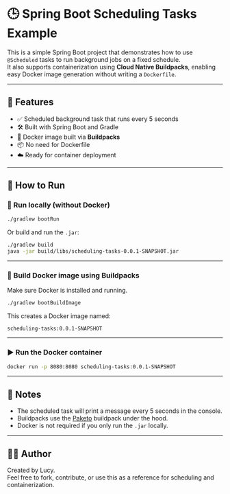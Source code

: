 # 🕒 Spring Boot Scheduling Tasks Example

This is a simple Spring Boot project that demonstrates how to use `@Scheduled` tasks to run background jobs on a fixed schedule.  
It also supports containerization using **Cloud Native Buildpacks**, enabling easy Docker image generation without writing a `Dockerfile`.

---

## 🚀 Features

- ✅ Scheduled background task that runs every 5 seconds
- 🛠️ Built with Spring Boot and Gradle
- 🐳 Docker image built via **Buildpacks**
- 📦 No need for Dockerfile
- ☁️ Ready for container deployment

---

## 🧪 How to Run

### 🔹 Run locally (without Docker)

```bash
./gradlew bootRun
```

Or build and run the `.jar`:

```bash
./gradlew build
java -jar build/libs/scheduling-tasks-0.0.1-SNAPSHOT.jar
```

---

### 🐳 Build Docker image using Buildpacks

Make sure Docker is installed and running.

```bash
./gradlew bootBuildImage
```

This creates a Docker image named:

```
scheduling-tasks:0.0.1-SNAPSHOT
```

---

### ▶️ Run the Docker container

```bash
docker run -p 8080:8080 scheduling-tasks:0.0.1-SNAPSHOT
```

---

## 📓 Notes

- The scheduled task will print a message every 5 seconds in the console.
- Buildpacks use the [Paketo](https://paketo.io/) buildpack under the hood.
- Docker is not required if you only run the `.jar` locally.

---

## 🧑‍💻 Author

Created by Lucy.  
Feel free to fork, contribute, or use this as a reference for scheduling and containerization.
